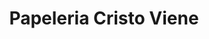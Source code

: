 ---
title: "Papeleria Cristo Viene"
url: /guayaquil/papeleria-cristo-viene/
shop: material de oficina
---